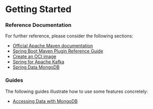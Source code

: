 # Getting Started

### Reference Documentation
For further reference, please consider the following sections:

* [Official Apache Maven documentation](https://maven.apache.org/guides/index.html)
* [Spring Boot Maven Plugin Reference Guide](https://docs.spring.io/spring-boot/docs/3.2.3/maven-plugin/reference/html/)
* [Create an OCI image](https://docs.spring.io/spring-boot/docs/3.2.3/maven-plugin/reference/html/#build-image)
* [Spring for Apache Kafka](https://docs.spring.io/spring-boot/docs/3.2.3/reference/htmlsingle/index.html#messaging.kafka)
* [Spring Data MongoDB](https://docs.spring.io/spring-boot/docs/3.2.3/reference/htmlsingle/index.html#data.nosql.mongodb)

### Guides
The following guides illustrate how to use some features concretely:

* [Accessing Data with MongoDB](https://spring.io/guides/gs/accessing-data-mongodb/)

